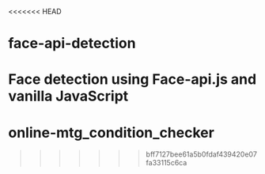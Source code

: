 <<<<<<< HEAD
# face-api-detection
Face detection using Face-api.js and vanilla JavaScript
=======
# online-mtg_condition_checker
>>>>>>> bff7127bee61a5b0fdaf439420e07fa33115c6ca

